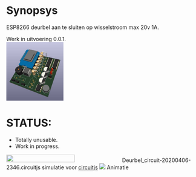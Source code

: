 # Synopsys
ESP8266 deurbel aan te sluiten op wisselstroom max 20v 1A.

Werk in uitvoering 0.0.1.<br>
<img src="https://github.com/pappavis/DraadloosDeurbel/blob/master/plaatjes/draadloosDeurbel_wemos_KiCAD.jpg?raw=true" width="30%" height="30%"><br>

# STATUS:
 - Totally unusable. 
 - Work in progress. 

<img src="https://github.com/pappavis/deurbel/blob/master/plaatjes/deurbel_basislogica%20_in_circuitjs.jpg?raw=true" width="60%" height="60%">
Deurbel_circuit-20200406-2346.circuitjs simulatie voor <a href="http://lushprojects.com/circuitjs/circuitjs.html">circuitjs</a>

<img src="https://github.com/pappavis/deurbel/blob/master/plaatjes/flip_flop_deurbel_anim.gif?raw=true">
Animatie
